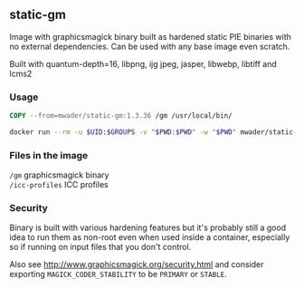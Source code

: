 ## static-gm

Image with graphicsmagick binary built as hardened static PIE binaries with no
external dependencies. Can be used with any base image even scratch.

Built with quantum-depth=16,
libpng,
ijg jpeg,
jasper,
libwebp,
libtiff and
lcms2

### Usage
```Dockerfile
COPY --from=mwader/static-gm:1.3.36 /gm /usr/local/bin/
```
```sh
docker run --rm -u $UID:$GROUPS -v "$PWD:$PWD" -w "$PWD" mwader/static-gm:1.3.36 identify test.png
```

### Files in the image
`/gm` graphicsmagick binary  
`/icc-profiles` ICC profiles  

### Security

Binary is built with various hardening features but it's probably still a good idea to run
them as non-root even when used inside a container, especially so if running on input files
that you don't control.

Also see http://www.graphicsmagick.org/security.html and consider exporting
`MAGICK_CODER_STABILITY` to be `PRIMARY` or `STABLE`.
